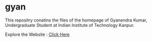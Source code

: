 # gyan

This repositry conatins the files of the homepage of Gyanendra Kumar, Undergraduate Student at Indian Institute of Technology Kanpur.

Explore the   Website : [Click Here](https://itsgyanendra.github.io/gyan/)
